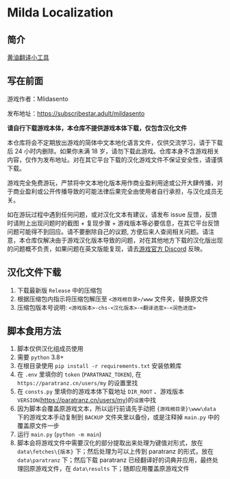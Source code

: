 # Milda Localization

## 简介
[黄油翻译小工具](https://github.com/NumberSir/milda_localization)

## 写在前面

游戏作者：Mlidasento

发布地址：https://subscribestar.adult/mildasento

**请自行下载游戏本体，本仓库不提供游戏本体下载，仅包含汉化文件**

本仓库将会不定期放出游戏的简体中文本地化语言文件，仅供交流学习，请于下载后 24 小时内删除。如果你未满 18 岁，请勿下载此游戏。仓库本身不含游戏相关内容，仅作为发布地址。对在其它平台下载的汉化游戏文件不保证安全性，请谨慎下载。

游戏完全免费游玩，严禁将中文本地化版本用作商业盈利用途或公开大肆传播，对于商业盈利或公开传播导致的可能法律后果完全由使用者自行承担，与汉化成员无关。

如在游玩过程中遇到任何问题，或对汉化文本有建议，请发布 issue 反馈，反馈时请附上出现问题时的截图 + 复现步骤 + 游戏版本等必要信息，在其它平台反馈问题可能得不到回应。请不要删除自己的议题, 方便后来人查阅相关问题。请注意，本仓库仅解决由于游戏汉化版本导致的问题，对在其他地方下载的汉化版出现的问题概不负责，如果问题在英文版能复现，请去[游戏官方 Discord](https://discord.gg/gWt9BYebBS) 反映。

## 汉化文件下载
1. 下载最新版 `Release` 中的压缩包
2. 根据压缩包内指示将压缩包解压至 `<游戏根目录>/www` 文件夹，替换原文件
3. 压缩包版本号说明: `<游戏版本>-chs-<汉化版本>-<翻译进度>-<润色进度>`

## 脚本食用方法
1. 脚本仅供汉化组成员使用
2. 需要 `python` 3.8+
3. 在根目录使用 `pip install -r requirements.txt` 安装依赖库
4. 在 `.env` 里填你的 `token` (`PARATRANZ_TOKEN`), 在 `https://paratranz.cn/users/my` 的设置里找
5. 在 `consts.py` 里填你的游戏本体下载地址 `DIR_ROOT` 、游戏版本 `VERSION`(https://paratranz.cn/users/my)的`设置`中找
6. 因为脚本会覆盖原游戏文本，所以运行前请先手动把 `{游戏根目录}\www\data` 下的游戏文本手动复制到 `BACKUP` 文件夹里以备份，或是注释掉 `main.py` 中的覆盖原文件一步
7. 运行 `main.py` (`python -m main`)
8. 脚本会将游戏文件中需要汉化的部分提取出来处理为键值对形式，放在 `data\fetches\{版本}` 下；然后处理为可以上传到 paratranz 的形式，放在 `data\paratranz` 下；然后下载 paratranz 已经翻译好的词典并应用，最终处理回原游戏文件，在 `data\results` 下；随即应用覆盖原游戏文件
